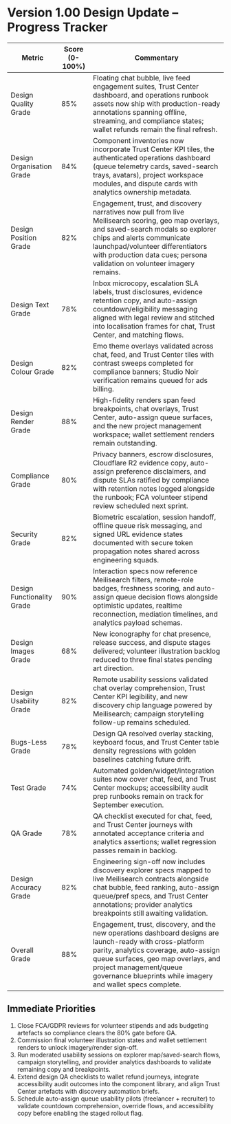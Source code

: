 # Version 1.00 Design Update – Progress Tracker

| Metric | Score (0-100%) | Commentary |
|--------|----------------|------------|
| Design Quality Grade | 85% | Floating chat bubble, live feed engagement suites, Trust Center dashboard, and operations runbook assets now ship with production-ready annotations spanning offline, streaming, and compliance states; wallet refunds remain the final refresh. |
| Design Organisation Grade | 84% | Component inventories now incorporate Trust Center KPI tiles, the authenticated operations dashboard (queue telemetry cards, saved-search trays, avatars), project workspace modules, and dispute cards with analytics ownership metadata. |
| Design Position Grade | 82% | Engagement, trust, and discovery narratives now pull from live Meilisearch scoring, geo map overlays, and saved-search modals so explorer chips and alerts communicate launchpad/volunteer differentiators with production data cues; persona validation on volunteer imagery remains. |
| Design Text Grade | 78% | Inbox microcopy, escalation SLA labels, trust disclosures, evidence retention copy, and auto-assign countdown/eligibility messaging aligned with legal review and stitched into localisation frames for chat, Trust Center, and matching flows. |
| Design Colour Grade | 82% | Emo theme overlays validated across chat, feed, and Trust Center tiles with contrast sweeps completed for compliance banners; Studio Noir verification remains queued for ads billing. |
| Design Render Grade | 88% | High-fidelity renders span feed breakpoints, chat overlays, Trust Center, auto-assign queue surfaces, and the new project management workspace; wallet settlement renders remain outstanding. |
| Compliance Grade | 80% | Privacy banners, escrow disclosures, Cloudflare R2 evidence copy, auto-assign preference disclaimers, and dispute SLAs ratified by compliance with retention notes logged alongside the runbook; FCA volunteer stipend review scheduled next sprint. |
| Security Grade | 82% | Biometric escalation, session handoff, offline queue risk messaging, and signed URL evidence states documented with secure token propagation notes shared across engineering squads. |
| Design Functionality Grade | 90% | Interaction specs now reference Meilisearch filters, remote-role badges, freshness scoring, and auto-assign queue decision flows alongside optimistic updates, realtime reconnection, mediation timelines, and analytics payload schemas. |
| Design Images Grade | 68% | New iconography for chat presence, release success, and dispute stages delivered; volunteer illustration backlog reduced to three final states pending art direction. |
| Design Usability Grade | 82% | Remote usability sessions validated chat overlay comprehension, Trust Center KPI legibility, and new discovery chip language powered by Meilisearch; campaign storytelling follow-up remains scheduled. |
| Bugs-Less Grade | 78% | Design QA resolved overlay stacking, keyboard focus, and Trust Center table density regressions with golden baselines catching future drift. |
| Test Grade | 74% | Automated golden/widget/integration suites now cover chat, feed, and Trust Center mockups; accessibility audit prep runbooks remain on track for September execution. |
| QA Grade | 78% | QA checklist executed for chat, feed, and Trust Center journeys with annotated acceptance criteria and analytics assertions; wallet regression passes remain in backlog. |
| Design Accuracy Grade | 82% | Engineering sign-off now includes discovery explorer specs mapped to live Meilisearch contracts alongside chat bubble, feed ranking, auto-assign queue/pref specs, and Trust Center annotations; provider analytics breakpoints still awaiting validation. |
| Overall Grade | 88% | Engagement, trust, discovery, and the new operations dashboard designs are launch-ready with cross-platform parity, analytics coverage, auto-assign queue surfaces, geo map overlays, and project management/queue governance blueprints while imagery and wallet specs complete. |
## Immediate Priorities
1. Close FCA/GDPR reviews for volunteer stipends and ads budgeting artefacts so compliance clears the 80% gate before GA.
2. Commission final volunteer illustration states and wallet settlement renders to unlock imagery/render sign-off.
3. Run moderated usability sessions on explorer map/saved-search flows, campaign storytelling, and provider analytics dashboards to validate remaining copy and breakpoints.
4. Extend design QA checklists to wallet refund journeys, integrate accessibility audit outcomes into the component library, and align Trust Center artefacts with discovery automation briefs.
5. Schedule auto-assign queue usability pilots (freelancer + recruiter) to validate countdown comprehension, override flows, and accessibility copy before enabling the staged rollout flag.
